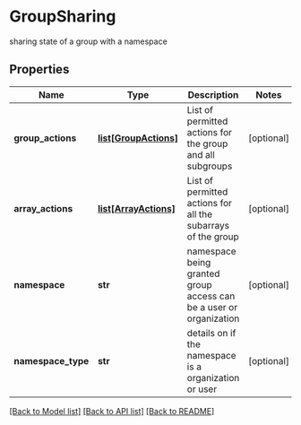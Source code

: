 # GroupSharing

sharing state of a group with a namespace
## Properties
Name | Type | Description | Notes
------------ | ------------- | ------------- | -------------
**group_actions** | [**list[GroupActions]**](GroupActions.md) | List of permitted actions for the group and all subgroups | [optional] 
**array_actions** | [**list[ArrayActions]**](ArrayActions.md) | List of permitted actions for all the subarrays of the group | [optional] 
**namespace** | **str** | namespace being granted group access can be a user or organization | [optional] 
**namespace_type** | **str** | details on if the namespace is a organization or user | [optional] 

[[Back to Model list]](../README.md#documentation-for-models) [[Back to API list]](../README.md#documentation-for-api-endpoints) [[Back to README]](../README.md)


